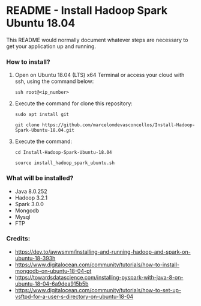 # README - Install Hadoop Spark Ubuntu 18.04 #

This README would normally document whatever steps are necessary to get your application up and running.


### How to install? ###

1. Open on Ubuntu 18.04 (LTS) x64 Terminal or access your cloud with ssh, using the command below:

	`ssh root@<ip_number>`

2. Execute the command for clone this repository:

	`sudo apt install git`

	`git clone https://github.com/marcelomdevasconcellos/Install-Hadoop-Spark-Ubuntu-18.04.git`

3. Execute the command:

	`cd Install-Hadoop-Spark-Ubuntu-18.04`
	
	`source install_hadoop_spark_ubuntu.sh`


### What will be installed? ###

* Java 8.0.252
* Hadoop 3.2.1
* Spark 3.0.0
* Mongodb
* Mysql
* FTP


### Credits: ###

* https://dev.to/awwsmm/installing-and-running-hadoop-and-spark-on-ubuntu-18-393h
* https://www.digitalocean.com/community/tutorials/how-to-install-mongodb-on-ubuntu-18-04-pt
* https://towardsdatascience.com/installing-pyspark-with-java-8-on-ubuntu-18-04-6a9dea915b5b
* https://www.digitalocean.com/community/tutorials/how-to-set-up-vsftpd-for-a-user-s-directory-on-ubuntu-18-04
